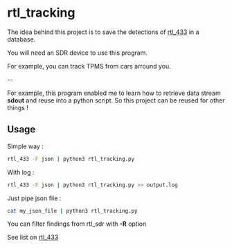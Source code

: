 # rtl_tracking

The idea behind this project is to save the detections of [rtl_433](https://github.com/merbanan/rtl_433/) in a database.

You will need an SDR device to use this program.

For example, you can track TPMS from cars arround you.

--

For example, this program enabled me to learn how to retrieve data stream **sdout** and reuse into a python script.
So this project can be reused for other things !


## Usage

Simple way :
```bash
rtl_433 -F json | python3 rtl_tracking.py
```
With log :
```bash
rtl_433 -F json | python3 rtl_tracking.py >> output.log
```

Just pipe json file :
```bash
cat my_json_file | python3 rtl_tracking.py
```

You can filter findings from rtl_sdr with **-R** option

See list on [rtl_433](https://github.com/merbanan/rtl_433?tab=readme-ov-file#running)
